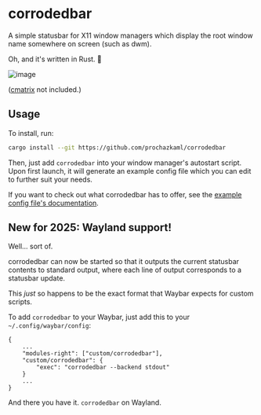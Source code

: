 # corrodedbar

A simple statusbar for X11 window managers which display the root window name somewhere on screen (such as dwm).

Oh, and it's written in Rust. 🦀

![image](https://github.com/prochazkaml/corrodedbar/assets/41787099/0cb8c87a-3c4e-4781-99d3-a393a99eb284)

([cmatrix](https://github.com/abishekvashok/cmatrix) not included.)

## Usage

To install, run:

```bash
cargo install --git https://github.com/prochazkaml/corrodedbar
```

Then, just add `corrodedbar` into your window manager's autostart script. Upon first launch, it will generate an example config file which you can edit to further suit your needs.

If you want to check out what corrodedbar has to offer, see the [example config file's documentation](https://github.com/prochazkaml/corrodedbar/blob/master/src/example.toml).

## New for 2025: Wayland support!

Well... sort of.

corrodedbar can now be started so that it outputs the current statusbar contents to standard output, where each line of output corresponds to a statusbar update.

This _just_ so happens to be the exact format that Waybar expects for custom scripts.

To add `corrodedbar` to your Waybar, just add this to your `~/.config/waybar/config`:

```
{
    ...
    "modules-right": ["custom/corrodedbar"],
    "custom/corrodedbar": {
        "exec": "corrodedbar --backend stdout"
    }
    ...
}
```

And there you have it. `corrodedbar` on Wayland.

